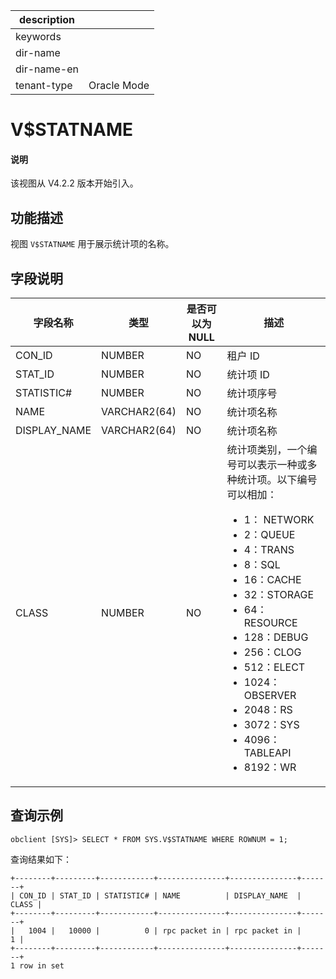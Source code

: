 |description||
|---|---|
|keywords||
|dir-name||
|dir-name-en||
|tenant-type| Oracle Mode |

# V$STATNAME

<main id="notice" type='explain'>
<h4>说明</h4>
<p>该视图从 V4.2.2 版本开始引入。</p>
</main>

## 功能描述

视图 `V$STATNAME` 用于展示统计项的名称。

## 字段说明

| **字段名称** | **类型**  | **是否可以为 NULL** | **描述**                               |
|--------------|-------------|---------------------|----------------------------------------|
| CON_ID       | NUMBER       | NO   | 租户 ID |
| STAT_ID      | NUMBER       | NO   | 统计项 ID |
| STATISTIC#   | NUMBER       | NO   | 统计项序号 |
| NAME         | VARCHAR2(64) | NO   | 统计项名称 |
| DISPLAY_NAME | VARCHAR2(64) | NO   | 统计项名称  |
| CLASS        | NUMBER       | NO   | 统计项类别，一个编号可以表示一种或多种统计项。以下编号可以相加：<ul><li>1： NETWORK</li> <li>2：QUEUE</li> <li>4：TRANS</li> <li>8：SQL</li> <li>16：CACHE</li> <li>32：STORAGE</li> <li>64：RESOURCE</li> <li>128：DEBUG</li> <li>256：CLOG</li> <li>512：ELECT</li> <li>1024：OBSERVER</li> <li>2048：RS</li> <li>3072：SYS</li> <li>4096：TABLEAPI</li> <li>8192：WR</li></ul> |

## 查询示例

```shell
obclient [SYS]> SELECT * FROM SYS.V$STATNAME WHERE ROWNUM = 1;
```

查询结果如下：

```shell
+--------+---------+------------+---------------+---------------+-------+
| CON_ID | STAT_ID | STATISTIC# | NAME          | DISPLAY_NAME  | CLASS |
+--------+---------+------------+---------------+---------------+-------+
|   1004 |   10000 |          0 | rpc packet in | rpc packet in |     1 |
+--------+---------+------------+---------------+---------------+-------+
1 row in set
```
